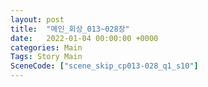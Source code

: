 ```yaml
---
layout: post
title:  "메인_회상_013~028장"
date:   2022-01-04 00:00:00 +0000
categories: Main
Tags: Story Main
SceneCode: ["scene_skip_cp013-028_q1_s10"]
---
```

